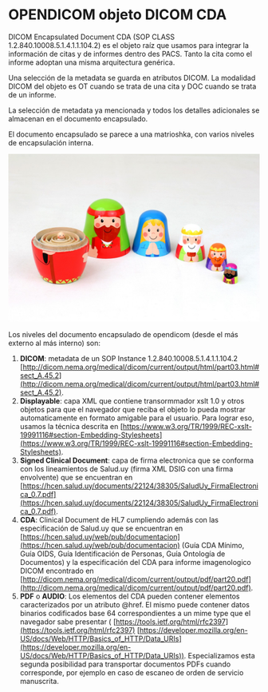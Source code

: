 # OPENDICOM objeto DICOM CDA

DICOM Encapsulated Document CDA (SOP CLASS 1.2.840.10008.5.1.4.1.1.104.2) es el objeto raíz que usamos para integrar la información de citas y de informes dentro des PACS. Tanto la cita como el informe adoptan una misma arquitectura genérica.

Una selección de la metadata se guarda en atributos DICOM. La modalidad DICOM del objeto es OT cuando se trata de una cita y DOC cuando se trata de un informe.

La selección de metadata ya mencionada y todos los detalles adicionales se almacenan en el documento encapsulado.

El documento encapsulado se parece a una matrioshka, con varios niveles de encapsulación interna.

![matrioska](wooden-bethlehem-matrioska.jpg)

Los niveles del documento encapsulado de opendicom (desde el más externo al más interno) son:


1. **DICOM**: metadata de un SOP Instance 1.2.840.10008.5.1.4.1.1.104.2 
[http://dicom.nema.org/medical/dicom/current/output/html/part03.html#sect_A.45.2](http://dicom.nema.org/medical/dicom/current/output/html/part03.html#sect_A.45.2).
1. **Displayable**: capa XML que contiene transormmador xslt 1.0 y otros objetos para que el navegador que reciba el objeto lo pueda mostrar automaticamente en formato amigable para el usuario. Para lograr eso, usamos la técnica descrita en 
[https://www.w3.org/TR/1999/REC-xslt-19991116#section-Embedding-Stylesheets](https://www.w3.org/TR/1999/REC-xslt-19991116#section-Embedding-Stylesheets).
1. **Signed Clinical Document**: capa de firma electronica que se conforma con los lineamientos de Salud.uy (firma XML DSIG con una firma envolvente) que se encuentran en 
[https://hcen.salud.uy/documents/22124/38305/SaludUy_FirmaElectronica_0.7.pdf](https://hcen.salud.uy/documents/22124/38305/SaludUy_FirmaElectronica_0.7.pdf).
1. **CDA**: Clinical Document de HL7 cumpliendo además con las especificación de Salud.uy que se encuentran en 
[https://hcen.salud.uy/web/pub/documentacion](https://hcen.salud.uy/web/pub/documentacion) (Guía CDA Mínimo, Guía OIDS, Guía Identificación de Personas, Guía Ontología de Documentos) y la especificación del CDA para informe imagenologico DICOM encontrado en 
[http://dicom.nema.org/medical/dicom/current/output/pdf/part20.pdf](http://dicom.nema.org/medical/dicom/current/output/pdf/part20.pdf).
1. **PDF** o **AUDIO**: Los elementos <text> del CDA pueden contener elementos <LinkHtml> caracterizados por un atributo @href. El mismo puede contener datos binarios codificados base 64 correspondientes a un mime type que el navegador sabe presentar (
[https://tools.ietf.org/html/rfc2397](https://tools.ietf.org/html/rfc2397) 
[https://developer.mozilla.org/en-US/docs/Web/HTTP/Basics_of_HTTP/Data_URIs](https://developer.mozilla.org/en-US/docs/Web/HTTP/Basics_of_HTTP/Data_URIs)). Especializamos esta segunda posibilidad para transportar documentos PDFs cuando corresponde, por ejemplo en caso de escaneo de orden de servicio manuscrita.
